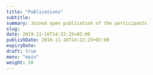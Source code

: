 ```yaml
---
title: "Publications"
subtitle:
summary: Joined open publication of the participants
slug:
date: 2019-11-16T14:22:25+02:00
publishDate: 2019-11-16T14:22:25+02:00
expiryDate: 
draft: true
menu: "main"
weight: 50
---
```

